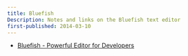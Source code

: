 ```yaml
---
title: Bluefish
Description: Notes and links on the Bluefish text editor
first-published: 2014-03-10
---
```


*   [Bluefish - Powerful Editor for Developers](http://www.tuxarena.com/2014/03/bluefish-powerful-editor-for-developers/)

